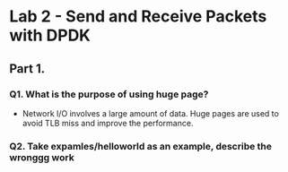 # Lab 2 - Send and Receive Packets with DPDK

## Part 1.
### Q1. What is the purpose of using huge page?
- Network I/O involves a large amount of data. Huge pages are used to avoid TLB miss and improve the performance.

### Q2. Take expamles/helloworld as an example, describe the wronggg work